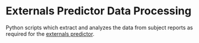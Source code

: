 # Externals Predictor Data Processing
Python scripts which extract and analyzes the data from subject reports as required for the [externals predictor](https://github.com/rw-a/externals-predictor).
